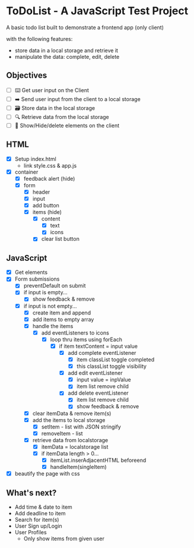 # ToDoList - A JavaScript Test Project

A basic todo list built to demonstrate a frontend app (only client)

with the following features:

- store data in a local storage and retrieve it
- manipulate the data: complete, edit, delete

## Objectives

- [ ] ⌨️ Get user input on the Client
- [ ] ➡️ Send user input from the client to a local storage
- [ ] 🗃 Store data in the local storage
- [ ] 🔍 Retrieve data from the local storage
- [ ] 🙈 Show/Hide/delete elements on the client

## HTML

- [x] Setup index.html
  - link style.css & app.js
- [x] container
  - [x] feedback alert (hide)
  - [x] form
    - [x] header
    - [x] input
    - [x] add button
    - [x] items (hide)
      - [x] content
        - [x] text
        - [x] icons
      - [x] clear list button

## JavaScript

- [x] Get elements
- [x] Form submissions
  - [x] preventDefault on submit
  - [x] if input is empty...
    - [x] show feedback & remove
  - [x] if input is not empty...
    - [x] create item and append
    - [x] add items to empty array
    - [x] handle the items
      - [x] add eventListeners to icons
        - [x] loop thru items using forEach
          - [x] if item textContent = input value
            - [x] add complete eventListener
              - [x] item classList toggle completed
              - [x] this classList toggle visibility
            - [x] add edit eventListener
              - [x] input value = inpValue
              - [x] item list remove child
            - [x] add delete eventListener
              - [x] item list remove child
              - [x] show feedback & remove
    - [x] clear itemData & remove item(s)
    - [x] add the items to local storage
      - [x] setItem - list with JSON stringify
      - [x] removeItem - list
    - [x] retrieve data from localstorage
      - [x] itemData = localstorage list
      - [x] if itemData length > 0...
        - [x] itemList.inserAdjacentHTML beforeend
        - [x] handleItem(singleItem)
- [x] beautify the page with css

## What's next?

- Add time & date to item
- Add deadline to item
- Search for item(s)
- User Sign up/Login
- User Profiles
  - Only show items from given user
